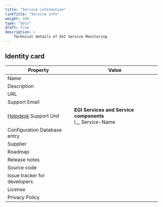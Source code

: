 ```yaml
---
title: "Service information"
linkTitle: "Service info"
weight: 100
type: "docs"
draft: true
description: >
    Technical details of EGI Service Monitoring
---
```


## Identity card

<!-- markdownlint-disable line-length no-inline-html no-bare-urls -->

| Property                                | Value                                                                          |
|-----------------------------------------|--------------------------------------------------------------------------------|
| Name                                    |                                                                                |
| Description                             |                                                                                |
| URL                                     |                                                                                |
| Support Email                           |                                                                                |
| [Helpdesk](../../helpdesk) Support Unit | **EGI Services and Service components** <br/> I__ Service-Name                 |
| Configuration Database entry            |                                                                                |
| Supplier                                |                                                                                |
| Roadmap                                 |                                                                                |
| Release notes                           |                                                                                |
| Source code                             |                                                                                |
| Issue tracker for developers            |                                                                                |
| License                                 |                                                                                |
| Privacy Policy                          |                                                                                |

<!-- markdownlint-enable line-length no-inline-html no-bare-urls -->

